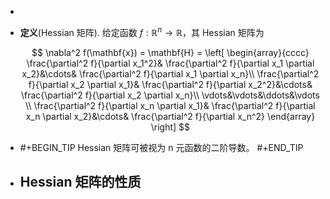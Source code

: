 -
- **定义**(Hessian 矩阵). 给定函数 $f:\mathbb{R}^n \rightarrow \mathbb{R}$，其 Hessian 矩阵为
  
  $$ \nabla^2 f(\mathbf{x}) = \mathbf{H} = \left[ 
  \begin{array}{cccc}
    \frac{\partial^2 f}{\partial x_1^2}& \frac{\partial^2 f}{\partial x_1 \partial x_2}&\cdots& \frac{\partial^2 f}{\partial x_1 \partial x_n}\\
    \frac{\partial^2 f}{\partial x_2 \partial x_1}& \frac{\partial^2 f}{\partial x_2^2}&\cdots& \frac{\partial^2 f}{\partial x_2 \partial x_n}\\
                                       \vdots&\vdots&\ddots&\vdots \\
    \frac{\partial^2 f}{\partial x_n \partial x_1}& \frac{\partial^2 f}{\partial x_n \partial x_2}&\cdots& \frac{\partial^2 f}{\partial x_n^2}
  \end{array}
  \right] $$
- #+BEGIN_TIP
  Hessian 矩阵可被视为 n 元函数的二阶导数。
  #+END_TIP
  
- ## Hessian 矩阵的性质
